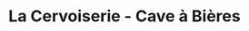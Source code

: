 ---
title: "La Cervoiserie - Cave à Bières"
url: /lannion/la-cervoiserie-cave-a-bieres/
shop: alcool
---